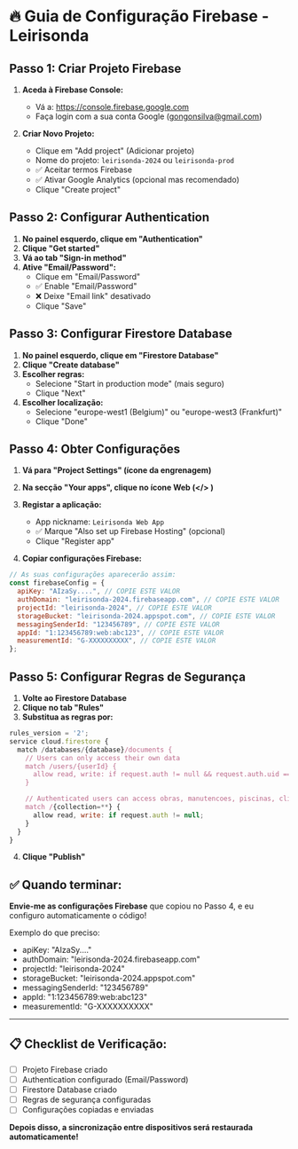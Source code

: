 # 🔥 Guia de Configuração Firebase - Leirisonda

## Passo 1: Criar Projeto Firebase

1. **Aceda à Firebase Console:**

   - Vá a: https://console.firebase.google.com
   - Faça login com a sua conta Google (gongonsilva@gmail.com)

2. **Criar Novo Projeto:**
   - Clique em "Add project" (Adicionar projeto)
   - Nome do projeto: `leirisonda-2024` ou `leirisonda-prod`
   - ✅ Aceitar termos Firebase
   - ✅ Ativar Google Analytics (opcional mas recomendado)
   - Clique "Create project"

## Passo 2: Configurar Authentication

1. **No painel esquerdo, clique em "Authentication"**
2. **Clique "Get started"**
3. **Vá ao tab "Sign-in method"**
4. **Ative "Email/Password":**
   - Clique em "Email/Password"
   - ✅ Enable "Email/Password"
   - ❌ Deixe "Email link" desativado
   - Clique "Save"

## Passo 3: Configurar Firestore Database

1. **No painel esquerdo, clique em "Firestore Database"**
2. **Clique "Create database"**
3. **Escolher regras:**
   - Selecione "Start in production mode" (mais seguro)
   - Clique "Next"
4. **Escolher localização:**
   - Selecione "europe-west1 (Belgium)" ou "europe-west3 (Frankfurt)"
   - Clique "Done"

## Passo 4: Obter Configurações

1. **Vá para "Project Settings" (ícone da engrenagem)**
2. **Na secção "Your apps", clique no ícone Web (</> )**
3. **Registar a aplicação:**

   - App nickname: `Leirisonda Web App`
   - ✅ Marque "Also set up Firebase Hosting" (opcional)
   - Clique "Register app"

4. **Copiar configurações Firebase:**

```javascript
// As suas configurações aparecerão assim:
const firebaseConfig = {
  apiKey: "AIzaSy....", // COPIE ESTE VALOR
  authDomain: "leirisonda-2024.firebaseapp.com", // COPIE ESTE VALOR
  projectId: "leirisonda-2024", // COPIE ESTE VALOR
  storageBucket: "leirisonda-2024.appspot.com", // COPIE ESTE VALOR
  messagingSenderId: "123456789", // COPIE ESTE VALOR
  appId: "1:123456789:web:abc123", // COPIE ESTE VALOR
  measurementId: "G-XXXXXXXXXX", // COPIE ESTE VALOR
};
```

## Passo 5: Configurar Regras de Segurança

1. **Volte ao Firestore Database**
2. **Clique no tab "Rules"**
3. **Substitua as regras por:**

```javascript
rules_version = '2';
service cloud.firestore {
  match /databases/{database}/documents {
    // Users can only access their own data
    match /users/{userId} {
      allow read, write: if request.auth != null && request.auth.uid == userId;
    }

    // Authenticated users can access obras, manutencoes, piscinas, clientes
    match /{collection=**} {
      allow read, write: if request.auth != null;
    }
  }
}
```

4. **Clique "Publish"**

## ✅ Quando terminar:

**Envie-me as configurações Firebase** que copiou no Passo 4, e eu configuro automaticamente o código!

Exemplo do que preciso:

- apiKey: "AIzaSy...."
- authDomain: "leirisonda-2024.firebaseapp.com"
- projectId: "leirisonda-2024"
- storageBucket: "leirisonda-2024.appspot.com"
- messagingSenderId: "123456789"
- appId: "1:123456789:web:abc123"
- measurementId: "G-XXXXXXXXXX"

---

## 📋 Checklist de Verificação:

- [ ] Projeto Firebase criado
- [ ] Authentication configurado (Email/Password)
- [ ] Firestore Database criado
- [ ] Regras de segurança configuradas
- [ ] Configurações copiadas e enviadas

**Depois disso, a sincronização entre dispositivos será restaurada automaticamente!**

